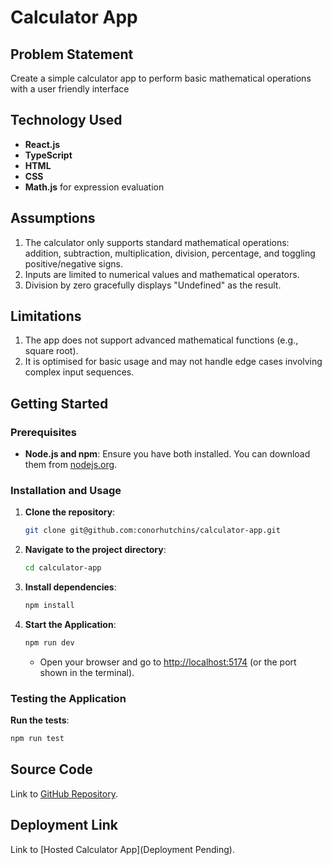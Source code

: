 # Calculator App

## Problem Statement
Create a simple calculator app to perform basic mathematical operations with a user friendly interface

## Technology Used
- **React.js**
- **TypeScript**
- **HTML**
- **CSS**
- **Math.js** for expression evaluation

## Assumptions
1. The calculator only supports standard mathematical operations: addition, subtraction, multiplication, division, percentage, and toggling positive/negative signs.
2. Inputs are limited to numerical values and mathematical operators.
3. Division by zero gracefully displays "Undefined" as the result.

## Limitations
1. The app does not support advanced mathematical functions (e.g., square root).
2. It is optimised for basic usage and may not handle edge cases involving complex input sequences.

## Getting Started

### Prerequisites
- **Node.js and npm**: Ensure you have both installed. You can download them from [nodejs.org](https://nodejs.org/en).
### Installation and Usage
1. **Clone the repository**:
   ```bash
   git clone git@github.com:conorhutchins/calculator-app.git
   ```

2. **Navigate to the project directory**:
   ```bash
   cd calculator-app
   ```

3. **Install dependencies**:
   ```bash
   npm install
   ```

4. **Start the Application**:
   ```bash
   npm run dev
   ```
    - Open your browser and go to [http://localhost:5174](http://localhost:5174) (or the port shown in the terminal).

### Testing the Application
**Run the tests**:
   ```bash
   npm run test
   ```
## Source Code
Link to [GitHub Repository](https://github.com/conorhutchins/calculator-app).

## Deployment Link
Link to [Hosted Calculator App](Deployment Pending).